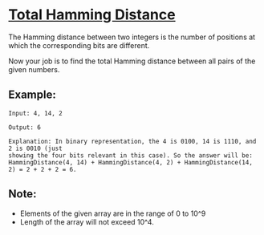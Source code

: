 # [Total Hamming Distance](https://leetcode.com/problems/total-hamming-distance/)

The Hamming distance between two integers is the number of positions at which the corresponding bits are different.

Now your job is to find the total Hamming distance between all pairs of the given numbers.

## Example:
    Input: 4, 14, 2

    Output: 6

    Explanation: In binary representation, the 4 is 0100, 14 is 1110, and 2 is 0010 (just
    showing the four bits relevant in this case). So the answer will be:
    HammingDistance(4, 14) + HammingDistance(4, 2) + HammingDistance(14, 2) = 2 + 2 + 2 = 6.

## Note:
* Elements of the given array are in the range of 0 to 10^9
* Length of the array will not exceed 10^4.